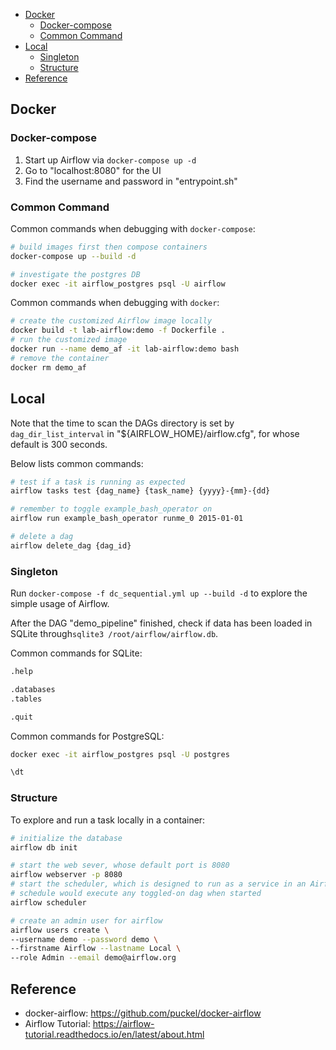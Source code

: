 
- [Docker](#docker)
  - [Docker-compose](#docker-compose)
  - [Common Command](#common-command)
- [Local](#local)
  - [Singleton](#singleton)
  - [Structure](#structure)
- [Reference](#reference)


## Docker

### Docker-compose

1. Start up Airflow via `docker-compose up -d`
1. Go to "localhost:8080" for the UI
1. Find the username and password in "entrypoint.sh"

### Common Command

Common commands when debugging with `docker-compose`:

```sh
# build images first then compose containers
docker-compose up --build -d

# investigate the postgres DB
docker exec -it airflow_postgres psql -U airflow
```

Common commands when debugging with `docker`:

```sh
# create the customized Airflow image locally
docker build -t lab-airflow:demo -f Dockerfile .
# run the customized image
docker run --name demo_af -it lab-airflow:demo bash
# remove the container
docker rm demo_af
```


## Local

Note that the time to scan the DAGs directory is set by `dag_dir_list_interval` in "${AIRFLOW_HOME}/airflow.cfg", for whose default is 300 seconds.

Below lists common commands:
```sh
# test if a task is running as expected
airflow tasks test {dag_name} {task_name} {yyyy}-{mm}-{dd}

# remember to toggle example_bash_operator on
airflow run example_bash_operator runme_0 2015-01-01

# delete a dag
airflow delete_dag {dag_id}
```

### Singleton

Run `docker-compose -f dc_sequential.yml up --build -d` to explore the simple usage of Airflow.


After the DAG "demo_pipeline" finished, check if data has been loaded in SQLite through`sqlite3 /root/airflow/airflow.db`.

Common commands for SQLite:
```bash
.help

.databases
.tables

.quit
```

Common commands for PostgreSQL:
```bash
docker exec -it airflow_postgres psql -U postgres

\dt
```


### Structure

To explore and run a task locally in a container:
```sh
# initialize the database
airflow db init

# start the web sever, whose default port is 8080
airflow webserver -p 8080
# start the scheduler, which is designed to run as a service in an Airflow production environment
# schedule would execute any toggled-on dag when started
airflow scheduler

# create an admin user for airflow
airflow users create \
--username demo --password demo \
--firstname Airflow --lastname Local \
--role Admin --email demo@airflow.org
```


## Reference
- docker-airflow: https://github.com/puckel/docker-airflow
- Airflow Tutorial: https://airflow-tutorial.readthedocs.io/en/latest/about.html
